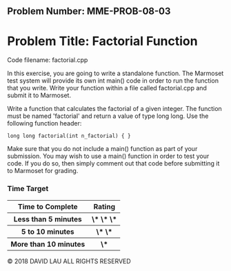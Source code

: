 Problem Number: MME-PROB-08-03
------------------------------

Problem Title: Factorial Function
=====================================

Code filename: factorial.cpp

In this exercise, you are going to write a standalone function. The Marmoset test system will provide its own int main() code in order to run the function that you write. Write your function within a file called factorial.cpp and submit it to Marmoset.

Write a function that calculates the factorial of a given integer. The function must be named 'factorial' and return a value of type long long. Use the following function header:

    long long factorial(int n_factorial) { }

Make sure that you do not include a main() function as part of your submission. You may wish to use a main() function in order to test your code. If you do so, then simply comment out that code before submitting it to Marmoset for grading.

### Time Target

<table>
  <tr>
    <th> Time to Complete </th>
    <th> Rating </th>
  </tr>
  <tr>
    <th> Less than 5 minutes </th>
    <th> \* \* \* </th>
  </tr>
  <tr>
    <th> 5 to 10 minutes </th>
    <th> \* \* </th>
  </tr>
  <tr>
    <th> More than 10 minutes </th>
    <th> \* </th>
  </tr>
</table>

© 2018 DAVID LAU ALL RIGHTS RESERVED
